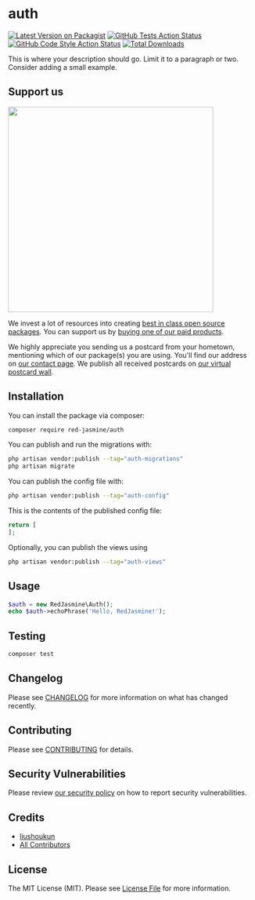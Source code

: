 # auth

[![Latest Version on Packagist](https://img.shields.io/packagist/v/red-jasmine/auth.svg?style=flat-square)](https://packagist.org/packages/red-jasmine/auth)
[![GitHub Tests Action Status](https://img.shields.io/github/workflow/status/red-jasmine/auth/run-tests?label=tests)](https://github.com/red-jasmine/auth/actions?query=workflow%3Arun-tests+branch%3Amain)
[![GitHub Code Style Action Status](https://img.shields.io/github/workflow/status/red-jasmine/auth/Fix%20PHP%20code%20style%20issues?label=code%20style)](https://github.com/red-jasmine/auth/actions?query=workflow%3A"Fix+PHP+code+style+issues"+branch%3Amain)
[![Total Downloads](https://img.shields.io/packagist/dt/red-jasmine/auth.svg?style=flat-square)](https://packagist.org/packages/red-jasmine/auth)

This is where your description should go. Limit it to a paragraph or two. Consider adding a small example.

## Support us

[<img src="https://github-ads.s3.eu-central-1.amazonaws.com/auth.jpg?t=1" width="419px" />](https://spatie.be/github-ad-click/auth)

We invest a lot of resources into creating [best in class open source packages](https://spatie.be/open-source). You can support us by [buying one of our paid products](https://spatie.be/open-source/support-us).

We highly appreciate you sending us a postcard from your hometown, mentioning which of our package(s) you are using. You'll find our address on [our contact page](https://spatie.be/about-us). We publish all received postcards on [our virtual postcard wall](https://spatie.be/open-source/postcards).

## Installation

You can install the package via composer:

```bash
composer require red-jasmine/auth
```

You can publish and run the migrations with:

```bash
php artisan vendor:publish --tag="auth-migrations"
php artisan migrate
```

You can publish the config file with:

```bash
php artisan vendor:publish --tag="auth-config"
```

This is the contents of the published config file:

```php
return [
];
```

Optionally, you can publish the views using

```bash
php artisan vendor:publish --tag="auth-views"
```

## Usage

```php
$auth = new RedJasmine\Auth();
echo $auth->echoPhrase('Hello, RedJasmine!');
```

## Testing

```bash
composer test
```

## Changelog

Please see [CHANGELOG](CHANGELOG.md) for more information on what has changed recently.

## Contributing

Please see [CONTRIBUTING](CONTRIBUTING.md) for details.


## Security Vulnerabilities

Please review [our security policy](../../security/policy) on how to report security vulnerabilities.

## Credits

- [liushoukun](https://github.com/liushoukun)
- [All Contributors](../../contributors)

## License

The MIT License (MIT). Please see [License File](LICENSE.md) for more information.
